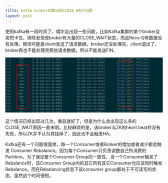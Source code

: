 ```yaml
---
title: kafka broker间歇出现CLOSE_WAIT问题
layout: post
---
```


使用kafka有一段时间了，偶尔会出现一些问题，比如Kafka集群的某个broker会突然卡住，排除发现改broker有大量的CLOSE_WAIT状态，而且Recv-Q有数据没有处理，猜测可能是client发送了请求数据，broker还没处理完，client退出了，broker再也不能处理完那些请求数据，所以不能发送FIN。

![kafka-broker-close-wait](/img/in-post/kafka-broker-close-wait.jpg)


这个情况已经出现过几次，重启就好了，但是为什么会出现这么多的CLOSE_WAIT原因一直未明。比较麻烦的是，该broker与ZK的heart beat并没有失败，所以ZK并不认为其挂掉了，因此也不会触发HA。

Kafka还有一个问题很蛋疼，每一个Consumer或者Broker的增加或者减少都会触发 Consumer Rebalance。因为每个Consumer只负责调整自己所消费的Partition，为了保证整个Consumer Group的一致性，当一个Consumer触发了Rebalance时，该Consumer Group内的其它所有其它Consumer也应该同时触发Rebalance。而在Rebalancing状态下该consumer group都处于不可读写的状态，虽然这个时间很短。
